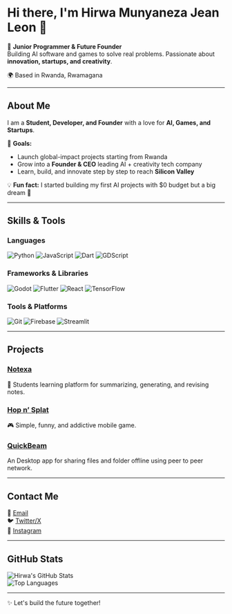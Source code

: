 # Hi there, I'm Hirwa Munyaneza Jean Leon 👋

🚀 **Junior Programmer & Future Founder**  
Building AI software and games to solve real problems. Passionate about **innovation, startups, and creativity**.  

🌍 Based in Rwanda, Rwamagana  



---

## About Me

I am a **Student, Developer, and Founder** with a love for **AI, Games, and Startups**.  

🎯 **Goals:**  
- Launch global-impact projects starting from Rwanda  
- Grow into a **Founder & CEO** leading AI + creativity tech company  
- Learn, build, and innovate step by step to reach **Silicon Valley**  

💡 **Fun fact:** I started building my first AI projects with $0 budget but a big dream 🌟  

---

## Skills & Tools

### Languages
![Python](https://img.shields.io/badge/Python-3776AB?style=for-the-badge&logo=python&logoColor=white)
![JavaScript](https://img.shields.io/badge/JavaScript-F7DF1E?style=for-the-badge&logo=javascript&logoColor=black)
![Dart](https://img.shields.io/badge/Dart-0175C2?style=for-the-badge&logo=dart&logoColor=white)
![GDScript](https://img.shields.io/badge/GDScript-ff8c00?style=for-the-badge&logo=godot-engine&logoColor=white)

### Frameworks & Libraries
![Godot](https://img.shields.io/badge/Godot-478CBF?style=for-the-badge&logo=godot-engine&logoColor=white)
![Flutter](https://img.shields.io/badge/Flutter-02569B?style=for-the-badge&logo=flutter&logoColor=white)
![React](https://img.shields.io/badge/React-20232A?style=for-the-badge&logo=react&logoColor=61DAFB)
![TensorFlow](https://img.shields.io/badge/TensorFlow-FF6F00?style=for-the-badge&logo=tensorflow&logoColor=white)

### Tools & Platforms
![Git](https://img.shields.io/badge/Git-F05032?style=for-the-badge&logo=git&logoColor=white)
![Firebase](https://img.shields.io/badge/Firebase-FFCA28?style=for-the-badge&logo=firebase&logoColor=black)
![Streamlit](https://img.shields.io/badge/Streamlit-FF4B4B?style=for-the-badge&logo=streamlit&logoColor=white)

---

## Projects

### [Notexa](https://notexa.streamlit.app/)  
📝 Students learning platform for summarizing, generating, and revising notes.  

### [Hop n’ Splat](#)  
🎮 Simple, funny, and addictive mobile game.

### [QuickBeam](#)  
An Desktop app for sharing files and folder offline using peer to peer network.

---

## Contact Me

📧 [Email](mailto:hirwajohnleon@gmail.com)  
🐦 [Twitter/X](https://twitter.com/HirwaLeon)  
📸 [Instagram](https://instagram.com/hirwa_leon)  



---

## GitHub Stats

![Hirwa's GitHub Stats](https://github-readme-stats.vercel.app/api?username=jeanleonhirwa&show_icons=true&theme=radical)  
![Top Languages](https://github-readme-stats.vercel.app/api/top-langs/?username=jeanleonhirwa&layout=compact&theme=radical)

---

✨ Let's build the future together!
